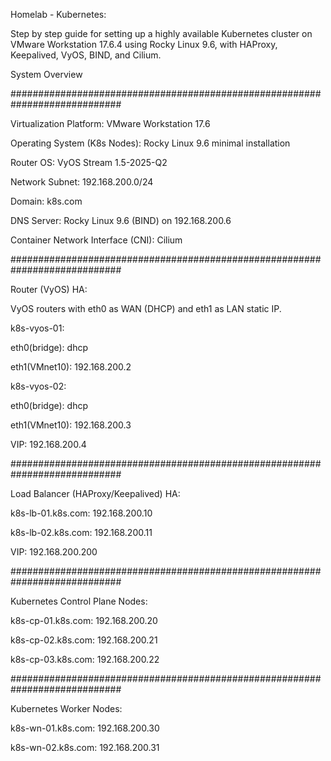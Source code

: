 Homelab - Kubernetes:

Step by step guide for setting up a highly available Kubernetes cluster on VMware Workstation 17.6.4 using Rocky Linux 9.6, with HAProxy, Keepalived, VyOS, BIND, and Cilium.

System Overview

############################################################################

Virtualization Platform: VMware Workstation 17.6

Operating System (K8s Nodes): Rocky Linux 9.6 minimal installation

Router OS: VyOS Stream 1.5-2025-Q2

Network Subnet: 192.168.200.0/24

Domain: k8s.com

DNS Server: Rocky Linux 9.6 (BIND) on 192.168.200.6

Container Network Interface (CNI): Cilium

############################################################################

Router (VyOS) HA:

VyOS routers with eth0 as WAN (DHCP) and eth1 as LAN static IP.

k8s-vyos-01: 

eth0(bridge): dhcp

eth1(VMnet10): 192.168.200.2

k8s-vyos-02: 

eth0(bridge): dhcp

eth1(VMnet10): 192.168.200.3

VIP: 192.168.200.4

############################################################################

Load Balancer (HAProxy/Keepalived) HA:

k8s-lb-01.k8s.com: 192.168.200.10

k8s-lb-02.k8s.com: 192.168.200.11

VIP: 192.168.200.200

############################################################################

Kubernetes Control Plane Nodes:

k8s-cp-01.k8s.com: 192.168.200.20

k8s-cp-02.k8s.com: 192.168.200.21

k8s-cp-03.k8s.com: 192.168.200.22

############################################################################

Kubernetes Worker Nodes:

k8s-wn-01.k8s.com: 192.168.200.30

k8s-wn-02.k8s.com: 192.168.200.31
